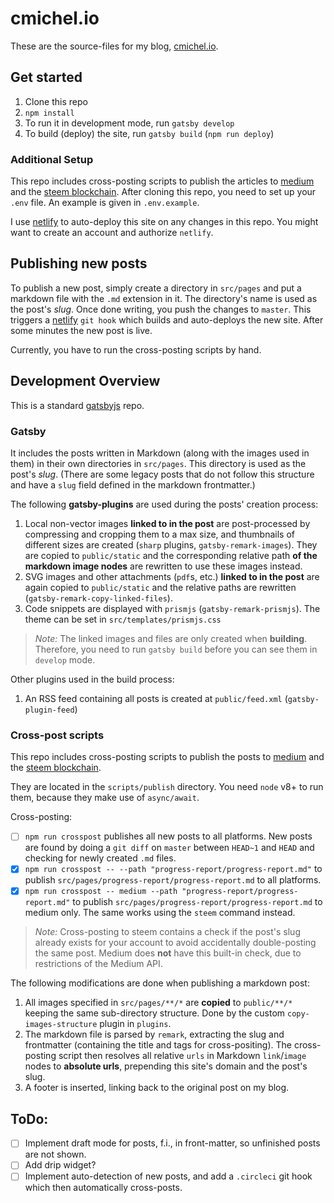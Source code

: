# cmichel.io
These are the source-files for my blog, [cmichel.io](https://cmichel.io).

## Get started
1. Clone this repo
1. `npm install`
1. To run it in development mode, run `gatsby develop`
1. To build (deploy) the site, run `gatsby build` (`npm run deploy`)


### Additional Setup
This repo includes cross-posting scripts to publish the articles to [medium](https://medium.com) and the [steem blockchain](https://steemit.com).
After cloning this repo, you need to set up your `.env` file. An example is given in `.env.example`.

I use [netlify](https://netlify.com) to auto-deploy this site on any changes in this repo. You might want to create an account and authorize `netlify`.


## Publishing new posts
To publish a new post, simply create a directory in `src/pages` and put a markdown file with the `.md` extension in it. The directory's name is used as the post's _slug_.
Once done writing, you push the changes to `master`.
This triggers a [netlify](https://netlify.com) `git hook` which builds and auto-deploys the new site. After some minutes the new post is live.

Currently, you have to run the cross-posting scripts by hand.

## Development Overview
This is a standard [gatsbyjs](https://gatsbyjs.org) repo.

### Gatsby
It includes the posts written in Markdown (along with the images used in them) in their own directories in `src/pages`. This directory is used as the post's _slug_. (There are some legacy posts that do not follow this structure and have a `slug` field defined in the markdown frontmatter.)

The following **gatsby-plugins** are used during the posts' creation process:
1. Local non-vector images **linked to in the post** are post-processed by compressing and cropping them to a max size, and thumbnails of different sizes are created (`sharp` plugins, `gatsby-remark-images`).
They are copied to `public/static` and the corresponding relative path **of the markdown image nodes** are rewritten to use these images instead.
1. SVG images and other attachments (`pdf`s, etc.) **linked to in the post** are again copied to `public/static` and the relative paths are rewritten (`gatsby-remark-copy-linked-files`).
1. Code snippets are displayed with `prismjs` (`gatsby-remark-prismjs`). The theme can be set in `src/templates/prismjs.css`

> _Note:_ The linked images and files are only created when **building**. Therefore, you need to run `gatsby build` before you can see them in `develop` mode.

Other plugins used in the build process:
1. An RSS feed containing all posts is created at `public/feed.xml` (`gatsby-plugin-feed`)

### Cross-post scripts
This repo includes cross-posting scripts to publish the posts to [medium](https://medium.com) and the [steem blockchain](https://steemit.com).

They are located in the `scripts/publish` directory. You need `node` v8+ to run them, because they make use of `async/await`.

Cross-posting:
* [ ] `npm run crosspost` publishes all new posts to all platforms. New posts are found by doing a `git diff` on `master` between `HEAD~1` and `HEAD` and checking for newly created `.md` files.
* [x] `npm run crosspost -- --path "progress-report/progress-report.md"` to publish `src/pages/progress-report/progress-report.md` to all platforms.
* [x] `npm run crosspost -- medium --path "progress-report/progress-report.md"` to publish `src/pages/progress-report/progress-report.md` to medium only. The same works using the `steem` command instead.

> _Note:_ Cross-posting to steem contains a check if the post's slug already exists for your account to avoid accidentally double-posting the same post. Medium does **not** have this built-in check, due to restrictions of the Medium API.

The following modifications are done when publishing a markdown post:
1. All images specified in `src/pages/**/*` are **copied** to `public/**/*` keeping the same sub-directory structure. Done by the custom `copy-images-structure` plugin in `plugins`.
1. The markdown file is parsed by `remark`, extracting the slug and frontmatter (containing the title and tags for cross-positing). The cross-posting script then resolves all relative `urls` in Markdown `link`/`image` nodes to **absolute urls**, prepending this site's domain and the post's slug.
1. A footer is inserted, linking back to the original post on my blog.

## ToDo:
* [ ] Implement draft mode for posts, f.i., in front-matter, so unfinished posts are not shown.
* [ ] Add drip widget?
* [ ] Implement auto-detection of new posts, and add a `.circleci` git hook which then automatically cross-posts.
